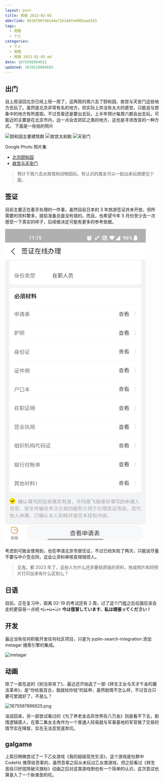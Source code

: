 ```yaml
---
layout: post
title: 周报 2023-02-05
abbrlink: 0810f80fd8144e71b146fe4002aad183
tags:
  - 周报
  - 个人
categories:
  - 个人
  - 周报
  - 周报 2023-02-05.md
date: 1675595994612
updated: 1676216884693
---
```


## 出门

自上周滚回北京已经上班一周了，这两周的周六去了颐和园、故宫与天安门这些地方去玩了。虽然是北京非常有名的地方，但实际上并没有太大的感觉，只能说与想象中的地方有所差距。不过吾辈还是要出去玩，上半年预计每周六都会出去玩，可能近的主要是在北京市内，远一点会去郊区之类的地方，这也是寻求改变的一种方式。
下面是一些拍的照片

![颐和园主要建筑群](https://image-proxy.rxliuli.com/?url=https://lh3.googleusercontent.com/pw/AMWts8AsVfH7C2VQ8sNyKJpI32eV6B6-lMnQTBy86P8bXXvc-02IYtUawHorV2ZxsUKfGgRU5Y9MVWYWrpgShPnvgKBhq-rvvinKKSxYuwsG74tDr3B19-3SLOahiVbVlBrItSzK580vO_p0ja2-_j_pZhl1=w1783-h1337-no)
![故宫太和殿](https://image-proxy.rxliuli.com/?url=https://lh3.googleusercontent.com/pw/AMWts8Ahc5T_a58tiPhxXdyDXklq0IMGR5yGl8-QYWSRPU5FgFIC41yG-jS2kX6Fpg0IMQG4UdlwetLUJ_BbKV0wDn7jXSxwG6SzWVtDtNT7VrasxcbTF1HsENtqI-ovnW12th3b6Wox4y30MSKUPleEu1ok=w1783-h1337-no)
![天安门](https://image-proxy.rxliuli.com/?url=https://lh3.googleusercontent.com/pw/AMWts8BI0M7qXjLOvzJCe_GCKHhOfiiV8KgCCm4d6UJtTa3_byqtt6YcABPseC13S3fhWFQEhE3XKBGIRfjf5trgcIH_7MI6Jo_TexEXfiFVWjAcPm4cbsXGNntwLzC9GD9e2VCYfgoUIO4gLw5uD-ePKXxV=w1783-h1337-no)

Google Photo 照片集

- [北京颐和园](https://photos.app.goo.gl/9m74qinKPnDSP4Hi9)
- [故宫与天安门](https://photos.app.goo.gl/zpjvkRp9U2ZKUQXF7)

> 预计下周六去水族馆和动物园玩，有认识的推友可以一起出来玩顺便见个面。

## 签证

目前主要正在着手处理的一件事，虽然目前日本的 3 年旅游签证并未开放，但所需要的资料繁多，提前准备总是没有错的。而且，也希望今年 5 月份至少去一次感受一下真实的样子，后续做决定可能有更多的参考依据。

![1675596831512.png](/resources/f6da6c3fb3ff4039a7fd3b2a97531ecc.png)

考虑到可能会使用到，也在申请北京市居住证，不过已经失败了两次，只能说尽量不要与中介签合同，这会让资料审核变得很烦人。

> 见鬼，都 2023 年了，这些人为什么还非要纸质版的资料，拍成照片和将照片打印出来有什么区别么？

## 日语

目前，正在复习中，距离 02-19 的考试还有 2 周，过了这个门槛之后后面应该会走的更容易一点吧 ٩(๑•̀ω•́๑)۶
**今は復習しています、私は頑張ってください！**

## 开发

最近没有任何积极开发任何社区项目，只是为 joplin-search-integration 添加 metagar 搜索引擎的集成。

![metagar](https://user-images.githubusercontent.com/24560368/216649515-57e6cb7a-39a3-4fb5-ba58-252fc087408b.png)

## 动画

除了一直在追的《别当哥哥了》，最近还开始追了一部《转生王女与天才千金的魔法革命》，是“你给我百合，我就给你钱”的延申，虽然剧情不怎么样，不过百合只要可爱就好了，不是么？

![1675597896625.png](/resources/a29192174e2f4614bed98fca8775c6e5.png)

话说回来，另一部尝试看过的《为了养老金去异世界存八万金》则是看不下去，剧情逻辑感人，在第二集女主角作为一个普通人轻易就与军事基地的军官做了交易的情节实在降智，实在无法忍受遂弃坑。

## galgame

上周日稍微尝试了一下乙女游戏《我的超级现充生活》，这个游戏是社群中 CodeHz 推荐给吾辈的，虽然吾辈之前从未玩过乙女类游戏，但之前看过《转生恶役只好拔除破灭旗标》动画之后对这类游戏倒也有一个简单的认识，这次尝试也算是入了一个新类型的坑。
